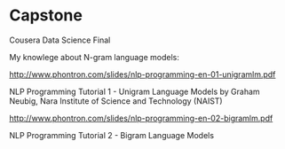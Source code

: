 # Capstone
Cousera Data Science Final

My knowlege about N-gram language models:

http://www.phontron.com/slides/nlp-programming-en-01-unigramlm.pdf

NLP Programming Tutorial 1 - Unigram Language Models 
by Graham Neubig, Nara Institute of Science and Technology (NAIST)

http://www.phontron.com/slides/nlp-programming-en-02-bigramlm.pdf

NLP Programming Tutorial 2 - Bigram Language Models
